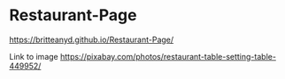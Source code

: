 # Restaurant-Page

https://britteanyd.github.io/Restaurant-Page/

Link to image https://pixabay.com/photos/restaurant-table-setting-table-449952/
